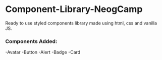 # Component-Library-NeogCamp
Ready to use styled components library made using html, css and vanilla JS.

### Components Added:

-Avatar
-Button
-Alert
-Badge
-Card

